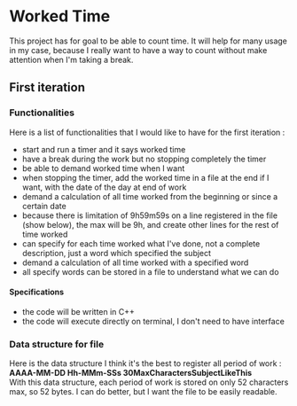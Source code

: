 # Worked Time

This project has for goal to be able to count time. It will help for many usage
in my case, because I really want to have a way to count without make attention
when I'm taking a break.

## First iteration

### Functionalities

Here is a list of functionalities that I would like to have for the first
iteration :
* start and run a timer and it says worked time
* have a break during the work but no stopping completely the timer
* be able to demand worked time when I want
* when stopping the timer, add the worked time in a file at the end if I want, with the date of the day at end of work
* demand a calculation of all time worked from the beginning or since a certain date
* because there is limitation of 9h59m59s on a line registered in the file (show below), the max will be 9h, and create other lines for the rest of time worked
* can specify for each time worked what I've done, not a complete description, just a word which specified the subject
* demand a calculation of all time worked with a specified word
* all specify words can be stored in a file to understand what we can do
#### Specifications
* the code will be written in C++
* the code will execute directly on terminal, I don't need to have interface

### Data structure for file

Here is the data structure I think it's the best to register all period of work :  
**AAAA-MM-DD Hh-MMm-SSs 30MaxCharactersSubjectLikeThis**  
With this data structure, each period of work is stored on only 52 characters max, so 52 bytes. I can do better, but I want the file to be easily readable.